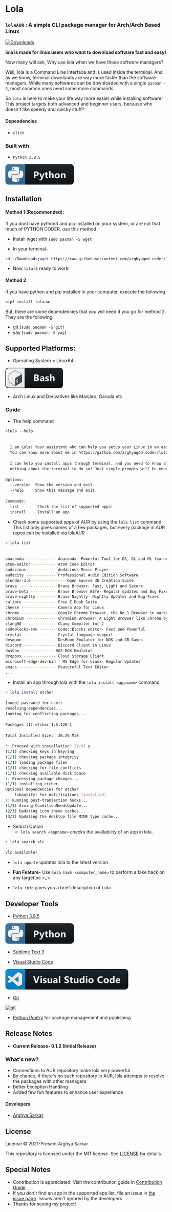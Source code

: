 # Lola
### `lolaAUR` : A simple CLI package manager for Arch/Arch Based Linux 

[![Downloads](https://static.pepy.tech/personalized-badge/lolaaur?period=total&units=abbreviation&left_color=black&right_color=blue&left_text=Downloads)](https://pepy.tech/project/lolaaur)

**lola is made for linux users who want to download software fast and easy!**

Now many will ask, Why use lola when we have those software managers?

Well, lola is a Command Line Interface and is used inside the terminal. And as we know, terminal downloads are way more faster than the software managers. While many softwares can be downloaded with a single `pacman -S`, most common ones need some more commands.

So `lola` is here to make your life way more easier while installing software! This project targets both advanced and beginner users, because who doesn't like speedy and quicky stuff?

#### Dependencies
+ `click` 

### Built with
+ `Python 3.8.5` 

![python](https://raw.githubusercontent.com/MikeCodesDotNET/ColoredBadges/master/svg/dev/languages/python.svg)


## Installation

#### Method 1 (Recommended):

If you dont have python3 and pip installed on your system, or are not that much of PYTHON CODER, use this method

- Install wget with `sudo pacman -S wget`

- In your terminal-

```bash
cd ~/Downloads;wget https://raw.githubusercontent.com/arghyagod-coder/lolaaur/master/lolaaur/install.sh; sudo bash install.sh
```

- Now `lola` is ready to work!

#### Method 2

If you have python and pip installed in your computer, execute the following

```bash
pip3 install lolaaur
```

But, there are some dependencies that you will need if you go for method 2. They are the following:

- git (`sudo pacman -S git`)
- yay (`sudo pacman -S yay`)

## Supported Platforms:

+ Operating System = Linux64 

![lin](https://raw.githubusercontent.com/MikeCodesDotNET/ColoredBadges/master/svg/dev/tools/bash.svg)
    
  - Arch Linux and Derivatives like Manjaro, Garuda etc

### Guide

- The help command

```bash
>lola --help


  I am Lola! Your assistant who can help you setup your Linux in an easy way!
  You can know more about me in https://github.com/arghyagod-coder/lolaaur.

  I can help you install apps through terminal, and you need to know almost
  nothing about the terminal to do so! Just simple prompts will be enough

Options:
  --version  Show the version and exit.
  --help     Show this message and exit.

Commands:
  list        Check the list of supported apps!
  install     Install an app

```

- Check some supported apps of AUR by using the `lola list` command. This list only gives names of a few packages, but every package in AUR repos can be installed via lolaAUR

```bash
> lola list


anaconda ------------- Anaconda- Powerful Tool for DS, DL and ML learners
atom-editor ---------- Atom Code Editor 
audacious ------------ Audacious Music Player
audacity ------------- Professional Audio Edition Software
blender-3.0 -------------- Open Source 3D Creation Suite
brave ---------------- Brave Browser- Fast, Light and Secure
brave-beta ----------- Brave Browser BETA- Regular updates and Bug Fixes
brave-nightly -------- Brave Nightly- Nightly Updates and Bug Fixes
calibre -------------- Free E-Book Suite
cheese --------------- Camera App for Linux
chrome --------------- Google Chrome Browser, the No.1 Browser in market
chromium ------------- Chromium Browser- A Light Browser like Chrome by GOOGLE
clang90 -------------- CLang Compiler for C
codeblocks-svn ------- Code::Blocks editor- Fast and Powerful
crystal -------------- Crystal language support
desmume -------------- DesMume Emulator for NDS and GB Games
discord -------------- Discord Client in Linux
dosbox -------------- DOS-BOX Emulator
dropbox -------------- Cloud Storage Client
microsoft-edge-dev-bin - MS Edge for Linux- Regular Updates 
emacs ---------------- Featureful Text Editor
...
```

- Install an app through lola with the `lola install <appname>` command

```bash
> lola install etcher
 
[sudo] password for user: 
resolving dependencies...
looking for conflicting packages...

Packages (1) etcher-1.5.120-1

Total Installed Size:  36.26 MiB

:: Proceed with installation? [Y/n] y
(1/1) checking keys in keyring                                                    [##############################################] 100%
(1/1) checking package integrity                                                  [##############################################] 100%
(1/1) loading package files                                                       [##############################################] 100%
(1/1) checking for file conflicts                                                 [##############################################] 100%
(1/1) checking available disk space                                               [##############################################] 100%
:: Processing package changes...
(1/1) installing etcher                                                           [##############################################] 100%
Optional dependencies for etcher
    libnotify: for notifications [installed]
:: Running post-transaction hooks...
(1/3) Arming ConditionNeedsUpdate...
(2/3) Updating icon theme caches...
(3/3) Updating the desktop file MIME type cache...
```

- Search Option
  - `lola search <appname>` checks the availability of an app in lola.
  
```bash
> lola search vlc

vlc available!
```

- `lola update` updates lola to the latest version
  
- **Fun Feature-** Use `lola hack <computer_name>` to perform a fake hack on any target pc >_<

- `lola info` gives you a brief description of Lola

## Developer Tools

- [Python 3.8.5](https://www.python.org/ftp/python/3.8.5/Python-3.8.5.tar.xz) 

![python](https://raw.githubusercontent.com/MikeCodesDotNET/ColoredBadges/master/svg/dev/languages/python.svg)

- [Sublime Text 3](https://www.sublimetext.com/3)

- [Visual Studio Code](https://code.visualstudio.com) 

![vscode](https://raw.githubusercontent.com/MikeCodesDotNET/ColoredBadges/master/svg/dev/tools/visualstudio_code.svg)

- [Git](https://git-scm.com/) 

![git](https://raw.githubusercontent.com/klaasnicolaas/ColoredBadges/new-badges/svg/dev/tools/git.svg)

- [Python Poetry](https://python-poetry.org/) for package management and publishing

## Release Notes

- **Current Release- 0.1.2 (Initial Release)**

### What's new?

- Connections to AUR repository make lola very powerful
- By chance, if there's no such repository in AUR, lola attempts to resolve the packages with other managers
- Better Exception Handling
- Added few fun features to enhance user experience

#### Developers
- [Arghya Sarkar](https://github.com/arghyagod-coder)

## License

License © 2021-Present Arghya Sarkar

This repository is licensed under the MIT license. See [LICENSE](https://github.com/arghyagod-coder/lolaaur/master/LICENSE) for details.

## Special Notes

- Contribution is appreciated! Visit the contribution guide in [Contribution Guide](CONTRIBUTING.md)
- If you don't find an app in the supported app list, file an issue in [the issue page](https://github.com/arghyagod-coder/lolaaur/issues). Issues aren't ignored by the developers
- Thanks for seeing my project!